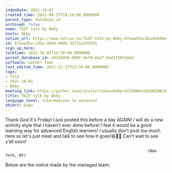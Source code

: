 ```yaml
---
indexDate: 2021-10-01
created_time: 2021-08-17T19:10:00.0000000
parent_type: database_id
archived: false
name: TGIF talk by Abby
hosts: Abby
notion_url: https://www.notion.so/TGIF-talk-by-Abby-67aaad5acdba404db0d435731ed35835
id: 67aaad5a-cdba-404d-b0d4-35731ed35835
sign_up_here: 
talktime: 2021-10-01T19:30:00.0000000
parent_database_id: e9339446-880f-4ef0-8ad7-8ad1f507dded
software: Gather Town
last_edited_time: 2021-12-17T23:54:00.0000000
tags:
- Talk
- 2021-10-01
- Abby
meeting_link: https://gather.town/invite?token=KuRprGXJkDBOnxbkSN2NWn2HuHjwl9GJ
title: TGIF talk by Abby
language_level: intermediate to advanced
object: page
---
```


Thank God It's Friday! I just posted this before a day AGAIN!
I will do a new activity style that I haven't ever done before! I feel it would be a good learning way for advanced English learners!
I usually don't post too much here so let's just meet and talk to see how it goes!😆👍🏻
Can’t wait to see y’all soon!


                                                                  (New York, NY)
                                                  



Below are the notice made by the managed team:


